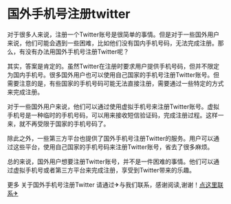 # 国外手机号注册twitter

对于很多人来说，注册一个Twitter账号是很简单的事情。但是对于一些国外用户来说，他们可能会遇到一些困难，比如他们没有国内手机号码，无法完成注册。那么，有没有办法用国外手机号注册Twitter呢？

其实，答案是肯定的。虽然Twitter在注册时要求用户提供手机号码，但并不限定为国内手机号。很多国外用户也可以使用自己国家的手机号注册Twitter账号。但需要注意的是，有些国家的手机号码可能无法直接注册，需要通过一些特定的方式来完成注册。

对于一些国外用户来说，他们可以通过使用虚拟手机号来注册Twitter账号。虚拟手机号是一种临时的手机号码，可以用来接收短信验证码，完成注册过程。这样一来，就不再受限于国家的手机号码了。

除此之外，一些第三方平台也提供了国外手机号注册Twitter的服务。用户可以通过这些平台，使用自己国家的手机号码来注册Twitter账号，省去了很多麻烦。

总的来说，国外用户想要注册Twitter账号，并不是一件困难的事情。他们可以通过虚拟手机号或者第三方平台来完成注册，享受到Twitter带来的乐趣。

更多 关于国外手机号注册Twitter 请通过✈与我们联系，感谢阅读,谢谢！[点这里联系✈](https://gg.k02.cc)